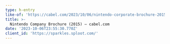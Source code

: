 ```yaml
---
type: h-entry
like-of: 'https://cabel.com/2023/10/06/nintendo-corporate-brochure-2015/'
title: >-
  Nintendo Company Brochure (2015) – cabel.com
date: '2023-10-06T23:55:30.770Z'
client_id: 'https://sparkles.sploot.com/'
---
```


